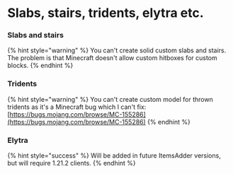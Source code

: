 # Slabs, stairs, tridents, elytra etc.

### Slabs and stairs

{% hint style="warning" %}
You can't create solid custom slabs and stairs.\
The problem is that Minecraft doesn't allow custom hitboxes for custom blocks.
{% endhint %}

### Tridents

{% hint style="warning" %}
You can't create custom model for thrown tridents as it's a Minecraft bug which I can't fix: [https://bugs.mojang.com/browse/MC-155286](https://bugs.mojang.com/browse/MC-155286)
{% endhint %}

### Elytra

{% hint style="success" %}
Will be added in future ItemsAdder versions, but will require 1.21.2 clients.
{% endhint %}
